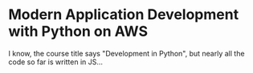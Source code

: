# Modern Application Development with Python on AWS
 
I know, the course title says "Development in Python", but nearly all the code so far is written in JS...

